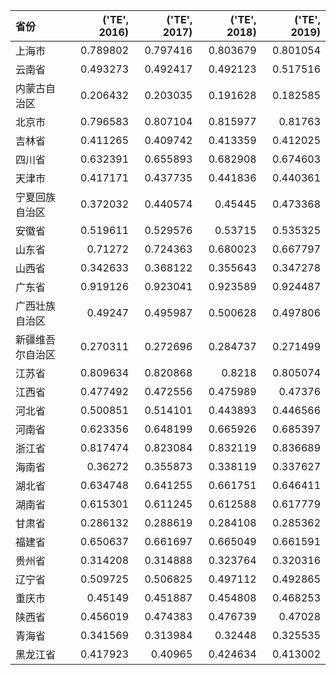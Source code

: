 | 省份             |   ('TE', 2016) |   ('TE', 2017) |   ('TE', 2018) |   ('TE', 2019) |
|:-----------------|---------------:|---------------:|---------------:|---------------:|
| 上海市           |       0.789802 |       0.797416 |       0.803679 |       0.801054 |
| 云南省           |       0.493273 |       0.492417 |       0.492123 |       0.517516 |
| 内蒙古自治区     |       0.206432 |       0.203035 |       0.191628 |       0.182585 |
| 北京市           |       0.796583 |       0.807104 |       0.815977 |       0.81763  |
| 吉林省           |       0.411265 |       0.409742 |       0.413359 |       0.412025 |
| 四川省           |       0.632391 |       0.655893 |       0.682908 |       0.674603 |
| 天津市           |       0.417171 |       0.437735 |       0.441836 |       0.440361 |
| 宁夏回族自治区   |       0.372032 |       0.440574 |       0.45445  |       0.473368 |
| 安徽省           |       0.519611 |       0.529576 |       0.53715  |       0.535325 |
| 山东省           |       0.71272  |       0.724363 |       0.680023 |       0.667797 |
| 山西省           |       0.342633 |       0.368122 |       0.355643 |       0.347278 |
| 广东省           |       0.919126 |       0.923041 |       0.923589 |       0.924487 |
| 广西壮族自治区   |       0.49247  |       0.495987 |       0.500628 |       0.497806 |
| 新疆维吾尔自治区 |       0.270311 |       0.272696 |       0.284737 |       0.271499 |
| 江苏省           |       0.809634 |       0.820868 |       0.8218   |       0.805074 |
| 江西省           |       0.477492 |       0.472556 |       0.475989 |       0.47376  |
| 河北省           |       0.500851 |       0.514101 |       0.443893 |       0.446566 |
| 河南省           |       0.623356 |       0.648199 |       0.665926 |       0.685397 |
| 浙江省           |       0.817474 |       0.823084 |       0.832119 |       0.836689 |
| 海南省           |       0.36272  |       0.355873 |       0.338119 |       0.337627 |
| 湖北省           |       0.634748 |       0.641255 |       0.661751 |       0.646411 |
| 湖南省           |       0.615301 |       0.611245 |       0.612588 |       0.617779 |
| 甘肃省           |       0.286132 |       0.288619 |       0.284108 |       0.285362 |
| 福建省           |       0.650637 |       0.661697 |       0.665049 |       0.661591 |
| 贵州省           |       0.314208 |       0.314888 |       0.323764 |       0.320316 |
| 辽宁省           |       0.509725 |       0.506825 |       0.497112 |       0.492865 |
| 重庆市           |       0.45149  |       0.451887 |       0.454808 |       0.468253 |
| 陕西省           |       0.456019 |       0.474383 |       0.476739 |       0.47028  |
| 青海省           |       0.341569 |       0.313984 |       0.32448  |       0.325535 |
| 黑龙江省         |       0.417923 |       0.40965  |       0.424634 |       0.413002 |